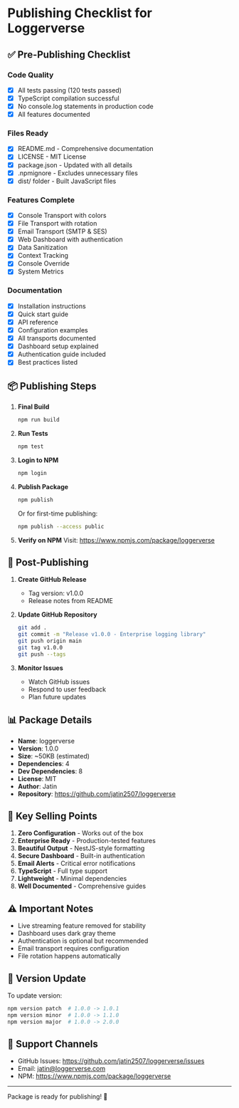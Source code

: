 # Publishing Checklist for Loggerverse

## ✅ Pre-Publishing Checklist

### Code Quality
- [x] All tests passing (120 tests passed)
- [x] TypeScript compilation successful
- [x] No console.log statements in production code
- [x] All features documented

### Files Ready
- [x] README.md - Comprehensive documentation
- [x] LICENSE - MIT License
- [x] package.json - Updated with all details
- [x] .npmignore - Excludes unnecessary files
- [x] dist/ folder - Built JavaScript files

### Features Complete
- [x] Console Transport with colors
- [x] File Transport with rotation
- [x] Email Transport (SMTP & SES)
- [x] Web Dashboard with authentication
- [x] Data Sanitization
- [x] Context Tracking
- [x] Console Override
- [x] System Metrics

### Documentation
- [x] Installation instructions
- [x] Quick start guide
- [x] API reference
- [x] Configuration examples
- [x] All transports documented
- [x] Dashboard setup explained
- [x] Authentication guide included
- [x] Best practices listed

## 📦 Publishing Steps

1. **Final Build**
   ```bash
   npm run build
   ```

2. **Run Tests**
   ```bash
   npm test
   ```

3. **Login to NPM**
   ```bash
   npm login
   ```

4. **Publish Package**
   ```bash
   npm publish
   ```

   Or for first-time publishing:
   ```bash
   npm publish --access public
   ```

5. **Verify on NPM**
   Visit: https://www.npmjs.com/package/loggerverse

## 🚀 Post-Publishing

1. **Create GitHub Release**
   - Tag version: v1.0.0
   - Release notes from README

2. **Update GitHub Repository**
   ```bash
   git add .
   git commit -m "Release v1.0.0 - Enterprise logging library"
   git push origin main
   git tag v1.0.0
   git push --tags
   ```

3. **Monitor Issues**
   - Watch GitHub issues
   - Respond to user feedback
   - Plan future updates

## 📊 Package Details

- **Name**: loggerverse
- **Version**: 1.0.0
- **Size**: ~50KB (estimated)
- **Dependencies**: 4
- **Dev Dependencies**: 8
- **License**: MIT
- **Author**: Jatin
- **Repository**: https://github.com/jatin2507/loggerverse

## 🎯 Key Selling Points

1. **Zero Configuration** - Works out of the box
2. **Enterprise Ready** - Production-tested features
3. **Beautiful Output** - NestJS-style formatting
4. **Secure Dashboard** - Built-in authentication
5. **Email Alerts** - Critical error notifications
6. **TypeScript** - Full type support
7. **Lightweight** - Minimal dependencies
8. **Well Documented** - Comprehensive guides

## ⚠️ Important Notes

- Live streaming feature removed for stability
- Dashboard uses dark gray theme
- Authentication is optional but recommended
- Email transport requires configuration
- File rotation happens automatically

## 🔄 Version Update

To update version:
```bash
npm version patch  # 1.0.0 -> 1.0.1
npm version minor  # 1.0.0 -> 1.1.0
npm version major  # 1.0.0 -> 2.0.0
```

## 📝 Support Channels

- GitHub Issues: https://github.com/jatin2507/loggerverse/issues
- Email: jatin@loggerverse.com
- NPM: https://www.npmjs.com/package/loggerverse

---

Package is ready for publishing! 🎉